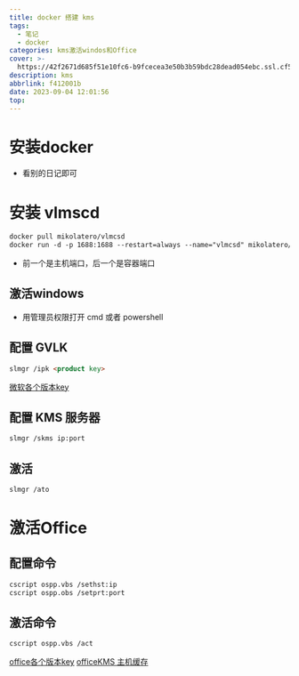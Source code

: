 ```yaml
---
title: docker 搭建 kms
tags:
  - 笔记
  - docker
categories: kms激活windos和Office
cover: >-
  https://42f2671d685f51e10fc6-b9fcecea3e50b3b59bdc28dead054ebc.ssl.cf5.rackcdn.com/illustrations/Mobile_search_jxq5.svg
description: kms
abbrlink: f412001b
date: 2023-09-04 12:01:56
top:
---
```

# 安装docker 
- 看别的日记即可

# 安装 vlmscd
```markdown
docker pull mikolatero/vlmcsd
docker run -d -p 1688:1688 --restart=always --name="vlmcsd" mikolatero/vlmcsd
```
- 前一个是主机端口，后一个是容器端口

## 激活windows

- 用管理员权限打开 cmd 或者 powershell

## 配置 GVLK
```markdown
slmgr /ipk <product key>
```
[微软各个版本key](https://learn.microsoft.com/en-us/windows-server/get-started/kms-client-activation-keys)

## 配置 KMS 服务器
```markdown
slmgr /skms ip:port
```
## 激活
```markdown
slmgr /ato
```
# 激活Office
## 配置命令
```markdown
cscript ospp.vbs /sethst:ip
cscript ospp.obs /setprt:port
```
## 激活命令
```markdown
cscript ospp.vbs /act
```
[office各个版本key](https://learn.microsoft.com/zh-cn/DeployOffice/vlactivation/gvlks)
[officeKMS 主机缓存](https://learn.microsoft.com/zh-cn/DeployOffice/vlactivation/activate-office-by-using-kms)